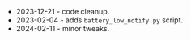 - 2023-12-21 - code cleanup.
- 2023-02-04 - adds `battery_low_notify.py` script.
- 2024-02-11 - minor tweaks.
